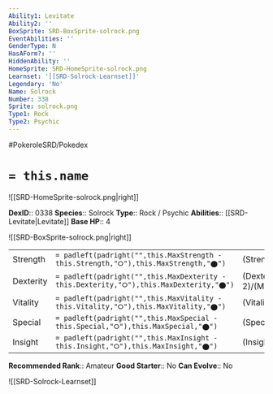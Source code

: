 ```yaml
---
Ability1: Levitate
Ability2: ''
BoxSprite: SRD-BoxSprite-solrock.png
EventAbilities: ''
GenderType: N
HasAForm?: ''
HiddenAbility: ''
HomeSprite: SRD-HomeSprite-solrock.png
Learnset: '[[SRD-Solrock-Learnset]]'
Legendary: 'No'
Name: Solrock
Number: 338
Sprite: solrock.png
Type1: Rock
Type2: Psychic
---
```


#PokeroleSRD/Pokedex

# `= this.name`

![[SRD-HomeSprite-solrock.png|right]]

**DexID**:: 0338
**Species**:: Solrock
**Type**:: Rock / Psychic
**Abilities**:: [[SRD-Levitate|Levitate]]
**Base HP**:: 4

![[SRD-BoxSprite-solrock.png|right]]

|           |                                                                                        |                                          |
| --------- | -------------------------------------------------------------------------------------- | ---------------------------------------- |
| Strength  | `= padleft(padright("",this.MaxStrength - this.Strength,"⭘"),this.MaxStrength,"⬤")`    | (Strength::3)/(MaxStrength::6)   |
| Dexterity | `= padleft(padright("",this.MaxDexterity - this.Dexterity,"⭘"),this.MaxDexterity,"⬤")` | (Dexterity:: 2)/(MaxDexterity::5) |
| Vitality  | `= padleft(padright("",this.MaxVitality - this.Vitality,"⭘"),this.MaxVitality,"⬤")`    | (Vitality::2)/(MaxVitality::5)   |
| Special   | `= padleft(padright("",this.MaxSpecial - this.Special,"⭘"),this.MaxSpecial,"⬤")`       | (Special::2)/(MaxSpecial::4)     |
| Insight   | `= padleft(padright("",this.MaxInsight - this.Insight,"⭘"),this.MaxInsight,"⬤")`       | (Insight::2)/(MaxInsight::4)     |

**Recommended Rank**:: Amateur
**Good Starter**:: No
**Can Evolve**:: No

![[SRD-Solrock-Learnset]]